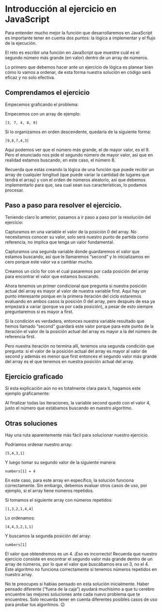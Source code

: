 # Introducción al ejercicio en JavaScript

Para entender mucho mejor la función que desarrollaremos en JavaScript es importante tener en cuenta dos puntos: la lógica a implementar y el flujo de la ejecución.

El reto es escribir una función en JavaScript que muestre cuál es el segundo número más grande (en valor) dentro de un array de números.

Lo primero que debemos hacer ante un ejercicio de lógica es planear bien cómo lo vamos a ordenar, de esta forma nuestra solución en código será eficaz y no solo efectiva.

## Comprendamos el ejercicio
Empecemos graficando el problema:

Empecemos con un array de ejemplo:

````
[3, 7, 4, 8, 9]
````

Si lo organizamos en orden descendente, quedaría de la siguiente forma:

````
[9,8,7,4,3]
````

Aquí podemos ver que el número más grande, el de mayor valor, es el 9. Pero el enunciado nos pide el segundo número de mayor valor, así que en realidad estamos buscando, en este caso, el número 8.

Recuerda que estás creando la lógica de una función que puede recibir un array de cualquier longitud (que puede variar la cantidad de lugares que tendrá el array) y con el orden de números aleatorio, así que debemos implementarlo para que, sea cual sean sus características, lo podamos procesar.

## Paso a paso para resolver el ejercicio. 
Teniendo claro lo anterior, pasamos a ir paso a paso por la resolución del ejercicio:

Capturamos en una variable el valor de la posición 0 del array. No necesitamos conocer su valor, solo será nuestro punto de partida como referencia, no implica que tenga un valor fundamental.

Capturamos una segunda variable donde guardaremos el valor que estamos buscando, así que le llamaremos “second” y lo inicializamos en cero porque este valor va a cambiar mucho.

Creamos un ciclo for con el cual pasaremos por cada posición del array para encontrar el valor que estamos buscando.

Ahora tenemos un primer condicional que pregunta si nuestra posición actual del array es mayor al valor de nuestra variable first. Aquí hay un punto interesante porque en la primera iteración del ciclo estaremos evaluando en ambos casos la posición 0 del array, pero después de esa ya empezará a variar (porque va por cada posición), a pesar de esto siempre preguntaremos si es mayor a first.

Si la condición es verdadera, entonces nuestra variable resultado que hemos llamado “second” guardará este valor porque para este punto de la iteración el valor de la posición actual del array es mayor a la del número de referencia first.

Pero nuestra iteración no termina allí, tenemos una segunda condición que pregunta: si el valor de la posición actual del array es mayor al valor de second y además es menor que first entonces el segundo valor más grande del array es el que tenemos en nuestra posición actual del array.

## Ejercicio graficado
Si esta explicación aún no es totalmente clara para ti, hagamos este ejemplo gráficamente:

Al finalizar todas las iteraciones, la variable second quedó con el valor 4, justo el número que estábamos buscando en nuestro algoritmo.

## Otras soluciones
Hay una ruta aparentemente más fácil para solucionar nuestro ejercicio.

Podríamos ordenar nuestro array:
````
[5,4,3,1]
````

Y luego tomar su segundo valor de la siguiente manera:
````
numbers[1] = 4
````

En este caso, para este array en específico, la solución funciona correctamente. Sin embargo, debemos evaluar otros casos de uso, por ejemplo, si el array tiene números repetidos.

Si tomamos el siguiente array con números repetidos:
````
[1,3,2,1,4,4]
````

Lo ordenamos:
````
[4,4,3,2,1,1]
````

Y buscamos la segunda posición del array:
````
numbers[1]
````

El valor que obtendremos es un 4. ¡Eso es incorrecto! Recuerda que nuestro ejercicio consiste en encontrar el segundo valor más grande dentro de un array de números, por lo que el valor que buscábamos era un 3, no el 4. Este algoritmo no funciona correctamente si tenemos números repetidos en nuestro array.

No te preocupes si habías pensado en esta solución inicialmente. Haber pensado diferente (“fuera de la caja”) ayudará muchísimo a que tu cerebro encuentre las mejores soluciones ante cada nuevo problema que te encuentres. Solo recuerda tener en cuenta diferentes posibles casos de uso para probar tus algoritmos. 😉